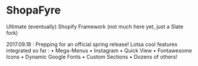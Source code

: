 # ShopaFyre
Ultimate (eventually) Shopify Framework (not much here yet, just a Slate fork)

2017.09.18 : Prepping for an official spring release!  Lotsa cool features integrated so far : 
• Mega-Menus
• Instagram
• Quick View
• Fontawesome Icons
• Dynamic Google Fonts
• Custom Sections
• Dozens of others!
